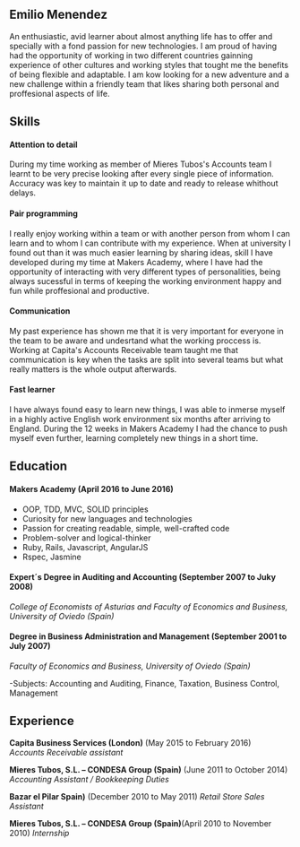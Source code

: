 ## Emilio Menendez

An enthusiastic, avid learner about almost anything life has to offer and specially with a fond passion for new technologies. I am proud of having had the opportunity of working in two different countries gainning experience of other cultures and working styles that tought me the benefits of being flexible and adaptable. I am kow looking for a new adventure and a new challenge within a friendly team that likes sharing both personal and proffesional aspects of life.

## Skills

#### Attention to detail

During my time working as member of Mieres Tubos's Accounts team I learnt to be very precise looking after every single piece of information. Accuracy was key to maintain it up to date and ready to release whithout delays.

#### Pair programming

I really enjoy working within a team or with another person from whom I can learn and to whom I can contribute with my experience. When at university I found out than it was much easier learning by sharing ideas, skill I have developed during my time at Makers Academy, where I have had the opportunity of interacting with very different types of personalities, being always sucessful in terms of keeping the working environment happy and fun while proffesional and productive.

#### Communication

My past experience has shown me that it is very important for everyone in the team to be aware and undesrtand what the working proccess is. Working at Capita's Accounts Receivable team taught me that communication is key when the tasks are split into several teams but what really matters is the whole output afterwards.

#### Fast learner

I have always found easy to learn new things, I was able to inmerse myself in a highly active English work environment six months after arriving to England. During the 12 weeks in Makers Academy I had the chance to push myself even further, learning completely new things in a short time.

## Education

#### Makers Academy (April 2016 to June 2016)

- OOP, TDD, MVC, SOLID principles
- Curiosity for new languages and technologies
- Passion for creating readable, simple, well-crafted code
- Problem-solver and logical-thinker
- Ruby, Rails, Javascript, AngularJS
- Rspec, Jasmine

#### Expert´s Degree in Auditing and Accounting (September 2007 to Juky 2008)
*College of Economists of Asturias and Faculty of Economics and Business, University of Oviedo (Spain)*

#### Degree in Business Administration and  Management (September 2001 to July 2007)
*Faculty of Economics and Business, University of Oviedo (Spain)*

-Subjects: Accounting and Auditing, Finance, Taxation, Business Control, Management



## Experience

**Capita Business Services (London)** (May 2015 to February 2016)    
*Accounts Receivable assistant*  

**Mieres Tubos, S.L. – CONDESA Group (Spain)** (June 2011 to October 2014)   
*Accounting Assistant / Bookkeeping Duties* 

**Bazar el Pilar Spain)** (December 2010 to May 2011)
*Retail  Store Sales Assistant*

**Mieres Tubos, S.L. –  CONDESA Group (Spain)**(April 2010 to November 2010)
*Internship*

